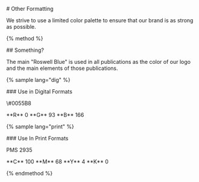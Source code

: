 \# Other Formatting



We strive to use a limited color palette to ensure that our brand is as strong as possible.



{% method %}



\#\# Something?



The main "Roswell Blue" is used in all publications as the color of our logo and the main elements of those publications.



{% sample lang="dig" %}



\#\#\# Use in Digital Formats



\\#0055B8

\*\*R\*\* 0 \*\*G\*\* 93 \*\*B\*\* 166



{% sample lang="print" %}



\#\#\# Use In Print Formats



PMS 2935

\*\*C\*\* 100 \*\*M\*\* 68 \*\*Y\*\* 4 \*\*K\*\* 0



{% endmethod %}



